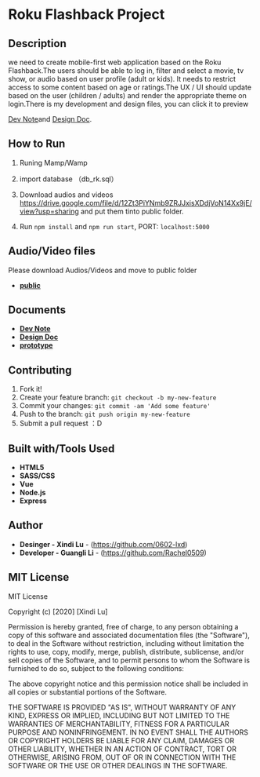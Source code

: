 # Roku Flashback Project

## Description
we need to create mobile-first web application based on the Roku Flashback.The users should be able to log in, filter and select a movie, tv show, or audio based on user profile (adult or kids). It needs to restrict access to some content based on age or ratings.The UX / UI should update based on the user (children / adults) and render the appropriate theme on login.There is my development and design files, you can click it to preview

[Dev Note](https://docs.google.com/document/d/1E7BG5yN6sDt2aTjLLcaP532MFX3-D_i2y2KgoxeA-W4/edit?usp=sharing)and
[Design Doc](https://docs.google.com/document/d/1jP08NDgi_VWPwd4_aNWNmuoFODKzFBfQA0eXTIgpDtY/edit?usp=sharing).

## How to Run

1. Runing Mamp/Wamp 

2. import database （db_rk.sql）

3. Download audios and videos  https://drive.google.com/file/d/12Zt3PiYNmb9ZRJJxisXDdjVoN14Xx9jE/view?usp=sharing and put them tinto public folder.

5. Run `npm install` and `npm run start`, PORT:  `localhost:5000`


##  Audio/Video files 
Please download Audios/Videos and move to public folder
* **[public](https://drive.google.com/file/d/12Zt3PiYNmb9ZRJJxisXDdjVoN14Xx9jE/view?usp=sharing)**


## Documents

* **[Dev Note](https://docs.google.com/document/d/1E7BG5yN6sDt2aTjLLcaP532MFX3-D_i2y2KgoxeA-W4/edit?usp=sharing)**
* **[Design Doc](https://docs.google.com/document/d/1jP08NDgi_VWPwd4_aNWNmuoFODKzFBfQA0eXTIgpDtY/edit?usp=sharing)**
* **[prototype](https://xd.adobe.com/view/0d896e36-7f3d-49fc-8456-8846b98d4c15-58da/)**

## Contributing 

1. Fork it!
2. Create your feature branch: `git checkout -b my-new-feature`
3. Commit your changes: `git commit -am 'Add some feature'`
4. Push to the branch: `git push origin my-new-feature`
5. Submit a pull request ：D


## Built with/Tools Used

* **HTML5**
* **SASS/CSS**
* **Vue**
* **Node.js**
* **Express**

## Author

* **Desinger - Xindi Lu** - (https://github.com/0602-lxd)
* **Developer - Guangli Li** - (https://github.com/Rachel0509)

## MIT License
MIT License

Copyright (c) [2020] [Xindi Lu]

Permission is hereby granted, free of charge, to any person obtaining a copy
of this software and associated documentation files (the "Software"), to deal
in the Software without restriction, including without limitation the rights
to use, copy, modify, merge, publish, distribute, sublicense, and/or sell
copies of the Software, and to permit persons to whom the Software is
furnished to do so, subject to the following conditions:

The above copyright notice and this permission notice shall be included in all
copies or substantial portions of the Software.

THE SOFTWARE IS PROVIDED "AS IS", WITHOUT WARRANTY OF ANY KIND, EXPRESS OR
IMPLIED, INCLUDING BUT NOT LIMITED TO THE WARRANTIES OF MERCHANTABILITY,
FITNESS FOR A PARTICULAR PURPOSE AND NONINFRINGEMENT. IN NO EVENT SHALL THE
AUTHORS OR COPYRIGHT HOLDERS BE LIABLE FOR ANY CLAIM, DAMAGES OR OTHER
LIABILITY, WHETHER IN AN ACTION OF CONTRACT, TORT OR OTHERWISE, ARISING FROM,
OUT OF OR IN CONNECTION WITH THE SOFTWARE OR THE USE OR OTHER DEALINGS IN THE
SOFTWARE.




